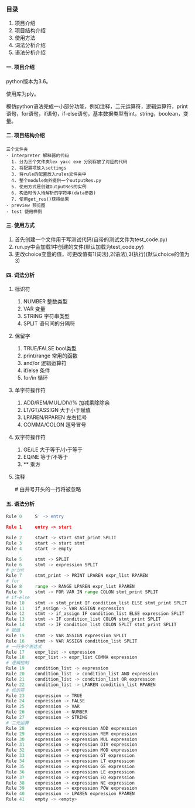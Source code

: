 
### 目录
1. 项目介绍
2. 项目结构介绍
3. 使用方法
4. 词法分析介绍
5. 语法分析介绍

#### 一. 项目介绍
python版本为3.6。

使用库为ply。

模仿python语法完成一小部分功能，例如注释，二元运算符，逻辑运算符，print语句，for语句，if语句，if-else语句，基本数据类型有int，string，boolean，变量。

#### 二. 项目结构介绍

```
三个文件夹
- interpreter 解释器的代码
  1. 分为三个文件夹lex yacc exe 分别存放了对应的代码
  2. 将配置项放入settings
  3. 将rule的配置放入rules文件夹中
  4. 整个module向外提供一个outputRes.py
  5. 使用方式是创建OutputRes的实例
  6. 构造时传入待解析的字符串(data参数)
  7. 使用get_res()获得结果
- preview 预览图
- test 使用样例
```

#### 三. 使用方式
1. 首先创建一个文件用于写测试代码(自带的测试文件为test_code.py)
2. run.py中会加载1中创建的文件(默认加载为test_code.py)
3. 更改choice变量的值，可更改值有1(词法),2(语法),3(执行)(默认choice的值为3)

#### 四. 词法分析
1. 标识符
    1. NUMBER 整数类型
    2. VAR 变量
    3. STRING 字符串类型
    4. SPLIT 语句间的分隔符
2. 保留字
    1. TRUE/FALSE bool类型
    2. print/range 常用的函数
    3. and/or 逻辑运算符
    4. if/else 条件
    5. for/in 循环
3. 单字符操作符
    1. ADD/REM/MUL/DIV/% 加减乘除除余
    2. LT/GT/ASSIGN 大于小于赋值
    3. LPAREN/RPAREN 左右括号
    4. COMMA/COLON 逗号冒号
4. 双字符操作符
    1. GE/LE 大于等于/小于等于
    2. EQ/NE 等于/不等于
    3. ** 乘方
5. 注释

    \# 由井号开头的一行将被忽略
    
#### 五. 语法分析


```python
Rule 0     S' -> entry

Rule 1     entry -> start

Rule 2     start -> start stmt_print SPLIT
Rule 3     start -> start stmt
Rule 4     start -> empty

Rule 5     stmt -> SPLIT
Rule 6     stmt -> expression SPLIT
# print
Rule 7     stmt_print -> PRINT LPAREN expr_list RPAREN
# for
Rule 8     range -> RANGE LPAREN expr_list RPAREN
Rule 9     stmt -> FOR VAR IN range COLON stmt_print SPLIT
# if-else
Rule 10    stmt -> stmt_print IF condition_list ELSE stmt_print SPLIT
Rule 11    if_assign -> VAR ASSIGN expression
Rule 12    stmt -> if_assign IF condition_list ELSE expression SPLIT
Rule 13    stmt -> IF condition_list COLON stmt_print SPLIT
Rule 14    stmt -> IF condition_list COLON SPLIT stmt_print SPLIT
# 赋值
Rule 15    stmt -> VAR ASSIGN expression SPLIT
Rule 16    stmt -> VAR ASSIGN condition_list SPLIT
# 一行多个表达式
Rule 17    expr_list -> expression
Rule 18    expr_list -> expr_list COMMA expression
# 逻辑控制
Rule 19    condition_list -> expression
Rule 20    condition_list -> condition_list AND expression
Rule 21    condition_list -> condition_list OR expression
Rule 22    condition_list -> LPAREN condition_list RPAREN
# 标识符
Rule 23    expression -> TRUE
Rule 24    expression -> FALSE
Rule 25    expression -> VAR
Rule 26    expression -> NUMBER
Rule 27    expression -> STRING
# 二元运算
Rule 28    expression -> expression ADD expression
Rule 29    expression -> expression REM expression
Rule 30    expression -> expression MUL expression
Rule 31    expression -> expression DIV expression
Rule 32    expression -> expression MOD expression
Rule 33    expression -> expression GT expression
Rule 34    expression -> expression LT expression
Rule 35    expression -> expression GE expression
Rule 36    expression -> expression LE expression
Rule 37    expression -> expression EQ expression
Rule 38    expression -> expression NE expression
Rule 39    expression -> expression POW expression
Rule 40    expression -> LPAREN expression RPAREN
Rule 41    empty -> <empty>
```
